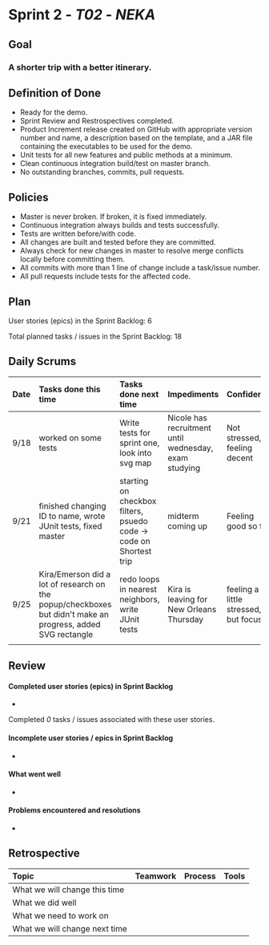 # Sprint 2 - *T02* - *NEKA*

## Goal

### A shorter trip with a better itinerary.

## Definition of Done

* Ready for the demo.
* Sprint Review and Restrospectives completed.
* Product Increment release created on GitHub with appropriate version number and name, a description based on the template, and a JAR file containing the executables to be used for the demo. 
* Unit tests for all new features and public methods at a minimum.
* Clean continuous integration build/test on master branch.
* No outstanding branches, commits, pull requests.

## Policies

* Master is never broken.  If broken, it is fixed immediately.
* Continuous integration always builds and tests successfully.
* Tests are written before/with code.  
* All changes are built and tested before they are committed.
* Always check for new changes in master to resolve merge conflicts locally before committing them.
* All commits with more than 1 line of change include a task/issue number.
* All pull requests include tests for the affected code.

## Plan 

User stories (epics) in the Sprint Backlog:  6

Total planned tasks / issues in the Sprint Backlog:  18

## Daily Scrums

Date | Tasks done this time | Tasks done next time | Impediments | Confidence
:--- | :--- | :--- | :--- | :---
 9/18 | worked on some tests | Write tests for sprint one, look into svg map | Nicole has recruitment until wednesday, exam studying  | Not stressed, feeling decent
 9/21| finished changing ID to name, wrote JUnit tests, fixed master| starting on checkbox filters, psuedo code -> code on Shortest trip | midterm coming up | Feeling good so far
 9/25|Kira/Emerson did a lot of research on the popup/checkboxes but didn't make an progress, added SVG rectangle | redo loops in nearest neighbors, write JUnit tests | Kira is leaving for New Orleans Thursday | feeling a little stressed, but focused
 | | | | 

## Review

#### Completed user stories (epics) in Sprint Backlog 
* 

Completed *0* tasks / issues associated with these user stories.

#### Incomplete user stories / epics in Sprint Backlog 
* 

#### What went well
* 

#### Problems encountered and resolutions
* 

## Retrospective

Topic | Teamwork | Process | Tools
:--- | :--- | :--- | :---
What we will change this time |  |  | 
What we did well |  |  | 
What we need to work on |  |  |
What we will change next time |  |  | 
